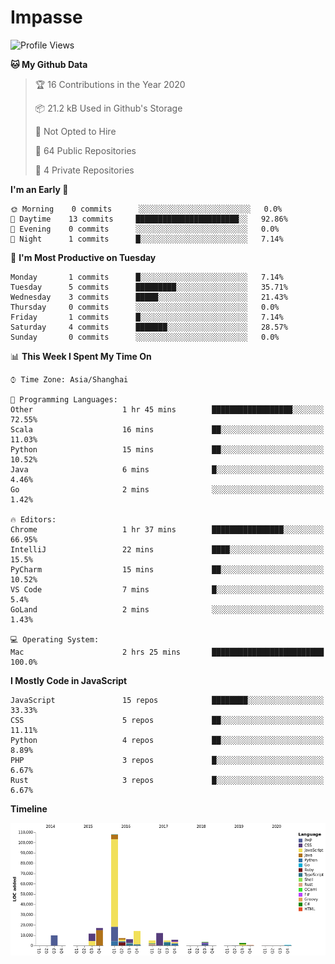 # Impasse

<!--START_SECTION:waka-->
![Profile Views](http://img.shields.io/badge/Profile%20Views-55-blue)

**🐱 My Github Data** 

> 🏆 16 Contributions in the Year 2020
 > 
> 📦 21.2 kB Used in Github's Storage 
 > 
> 🚫 Not Opted to Hire
 > 
> 📜 64 Public Repositories
 > 
> 🔑 4 Private Repositories 

**I'm an Early 🐤** 

```text
🌞 Morning    0 commits      ░░░░░░░░░░░░░░░░░░░░░░░░░   0.0% 
🌆 Daytime    13 commits     ███████████████████████░░   92.86% 
🌃 Evening    0 commits      ░░░░░░░░░░░░░░░░░░░░░░░░░   0.0% 
🌙 Night      1 commits      █░░░░░░░░░░░░░░░░░░░░░░░░   7.14%

```
📅 **I'm Most Productive on Tuesday** 

```text
Monday       1 commits      █░░░░░░░░░░░░░░░░░░░░░░░░   7.14% 
Tuesday      5 commits      █████████░░░░░░░░░░░░░░░░   35.71% 
Wednesday    3 commits      █████░░░░░░░░░░░░░░░░░░░░   21.43% 
Thursday     0 commits      ░░░░░░░░░░░░░░░░░░░░░░░░░   0.0% 
Friday       1 commits      █░░░░░░░░░░░░░░░░░░░░░░░░   7.14% 
Saturday     4 commits      ███████░░░░░░░░░░░░░░░░░░   28.57% 
Sunday       0 commits      ░░░░░░░░░░░░░░░░░░░░░░░░░   0.0%

```


📊 **This Week I Spent My Time On** 

```text
⌚︎ Time Zone: Asia/Shanghai

💬 Programming Languages: 
Other                    1 hr 45 mins        ██████████████████░░░░░░░   72.55% 
Scala                    16 mins             ██░░░░░░░░░░░░░░░░░░░░░░░   11.03% 
Python                   15 mins             ██░░░░░░░░░░░░░░░░░░░░░░░   10.52% 
Java                     6 mins              █░░░░░░░░░░░░░░░░░░░░░░░░   4.46% 
Go                       2 mins              ░░░░░░░░░░░░░░░░░░░░░░░░░   1.42%

🔥 Editors: 
Chrome                   1 hr 37 mins        ████████████████░░░░░░░░░   66.95% 
IntelliJ                 22 mins             ████░░░░░░░░░░░░░░░░░░░░░   15.5% 
PyCharm                  15 mins             ██░░░░░░░░░░░░░░░░░░░░░░░   10.52% 
VS Code                  7 mins              █░░░░░░░░░░░░░░░░░░░░░░░░   5.4% 
GoLand                   2 mins              ░░░░░░░░░░░░░░░░░░░░░░░░░   1.43%

💻 Operating System: 
Mac                      2 hrs 25 mins       █████████████████████████   100.0%

```

**I Mostly Code in JavaScript** 

```text
JavaScript               15 repos            ████████░░░░░░░░░░░░░░░░░   33.33% 
CSS                      5 repos             ██░░░░░░░░░░░░░░░░░░░░░░░   11.11% 
Python                   4 repos             ██░░░░░░░░░░░░░░░░░░░░░░░   8.89% 
PHP                      3 repos             █░░░░░░░░░░░░░░░░░░░░░░░░   6.67% 
Rust                     3 repos             █░░░░░░░░░░░░░░░░░░░░░░░░   6.67%

```


**Timeline**

![Chart not found](https://github.com/impasse/impasse/blob/master/charts/bar_graph.png) 


<!--END_SECTION:waka-->
